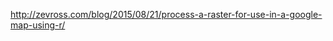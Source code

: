 

<http://zevross.com/blog/2015/08/21/process-a-raster-for-use-in-a-google-map-using-r/>



<div id="map"></div>

<script>
var landuseOverlay;

function initMap() {
    var map = new google.maps.Map(document.getElementById('map'), {
    zoom: 4,
    center: {lat: 65, lng: -152.2683},
    mapTypeId: google.maps.MapTypeId.TERRAIN
});

var bounds = new google.maps.LatLngBounds(
    new google.maps.LatLng(54.36582, -167.7103),
    new google.maps.LatLng(71.39622, -129.9973));

var overlayOpts = {
    opacity:0.5
}

var imgSrc = '{{ site.url }}/assets/tree-map.png'

landuseOverlay = new google.maps.GroundOverlay(imgSrc, bounds, overlayOpts);
landuseOverlay.setMap(map);
}

</script>
<script async="" defer src="https://maps.googleapis.com/maps/api/js?key=AIzaSyBUWJlzi5DB9NpE3r5XhwHSuIdqvrAoC9w&callback=initMap&signed_in=true"></script>
